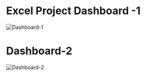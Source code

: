  # Excel Project Dashboard -1
![Dashboard-1](https://github.com/user-attachments/assets/7f316522-2cf9-4faf-92aa-4f561f126efa)

# Dashboard-2
![Dashboard-2](https://github.com/user-attachments/assets/99be1e8c-d41d-4ba5-9aa5-481e84e1febd)

